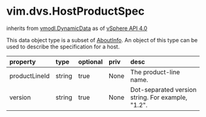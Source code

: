 vim.dvs.HostProductSpec
=======================
inherits from [vmodl.DynamicData](docs/vmodl.DynamicData.md)
as of [vSphere API 4.0](vim.version.md#vim.version.version5)


This data object type is a subset of <a href="vim.AboutInfo.md">AboutInfo</a>. An object of   this type can be used to describe the specification for a host.

| property | type | optional | priv | desc |
|:---------|:-----|:---------|:-----|:-----|
| productLineId | string | true | None | The product-line name. |
| version | string | true | None | Dot-separated version string. For example, "1.2". |


